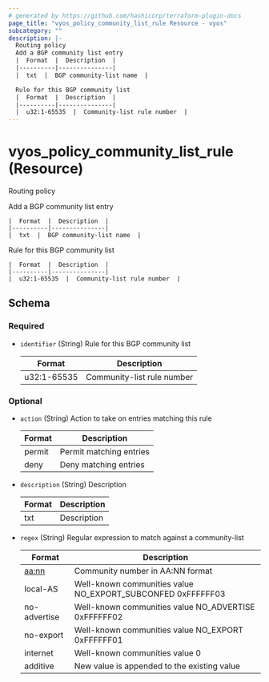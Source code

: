 ```yaml
---
# generated by https://github.com/hashicorp/terraform-plugin-docs
page_title: "vyos_policy_community_list_rule Resource - vyos"
subcategory: ""
description: |-
  Routing policy
  Add a BGP community list entry
  |  Format  |  Description  |
  |----------|---------------|
  |  txt  |  BGP community-list name  |

  Rule for this BGP community list
  |  Format  |  Description  |
  |----------|---------------|
  |  u32:1-65535  |  Community-list rule number  |
---
```


# vyos_policy_community_list_rule (Resource)

Routing policy

Add a BGP community list entry

    |  Format  |  Description  |
    |----------|---------------|
    |  txt  |  BGP community-list name  |

Rule for this BGP community list

    |  Format  |  Description  |
    |----------|---------------|
    |  u32:1-65535  |  Community-list rule number  |



<!-- schema generated by tfplugindocs -->
## Schema

### Required

- `identifier` (String) Rule for this BGP community list

    |  Format  |  Description  |
    |----------|---------------|
    |  u32:1-65535  |  Community-list rule number  |

### Optional

- `action` (String) Action to take on entries matching this rule

    |  Format  |  Description  |
    |----------|---------------|
    |  permit  |  Permit matching entries  |
    |  deny  |  Deny matching entries  |
- `description` (String) Description

    |  Format  |  Description  |
    |----------|---------------|
    |  txt  |  Description  |
- `regex` (String) Regular expression to match against a community-list

    |  Format  |  Description  |
    |----------|---------------|
    |  <aa:nn>  |  Community number in AA:NN format  |
    |  local-AS  |  Well-known communities value NO_EXPORT_SUBCONFED 0xFFFFFF03  |
    |  no-advertise  |  Well-known communities value NO_ADVERTISE 0xFFFFFF02  |
    |  no-export  |  Well-known communities value NO_EXPORT 0xFFFFFF01  |
    |  internet  |  Well-known communities value 0  |
    |  additive  |  New value is appended to the existing value  |
